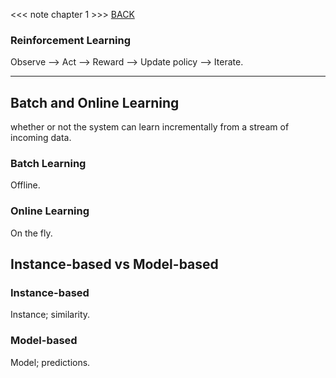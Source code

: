 <<< note chapter 1 >>> [BACK](../readme.md)

### Reinforcement Learning

Observe --> Act --> Reward --> Update policy --> Iterate.

---

## Batch and Online Learning

whether or not the system can learn incrementally from a stream of incoming data.

### Batch Learning

Offline. 

### Online Learning

On the fly.

## Instance-based vs Model-based

### Instance-based

Instance; similarity.

### Model-based

Model; predictions.

